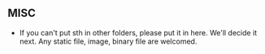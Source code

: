 ## MISC
- If you can't put sth in other folders, please put it in here. We'll decide it next. Any static file, image, binary file are welcomed.